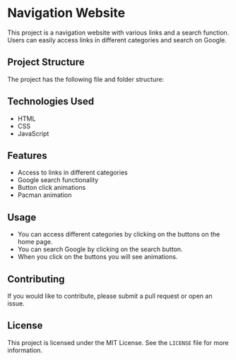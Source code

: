 #  Navigation Website

This project is a navigation website with various links and a search function. Users can easily access links in different categories and search on Google.

## Project Structure
 
The project has the following file and folder structure:

## Technologies Used

- HTML
- CSS
- JavaScript

## Features

- Access to links in different categories
- Google search functionality
- Button click animations
- Pacman animation

## Usage

- You can access different categories by clicking on the buttons on the home page.
- You can search Google by clicking on the search button.
-  When you click on the buttons you will see animations.

## Contributing

If you would like to contribute, please submit a pull request or open an issue.

## License

This project is licensed under the MIT License. See the `LICENSE` file for more information.
